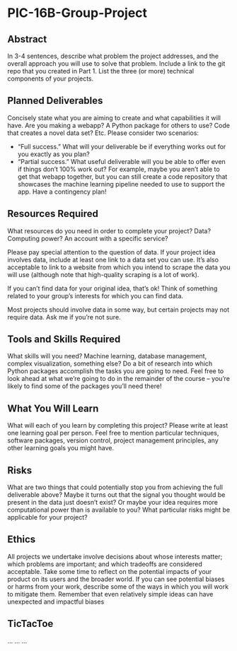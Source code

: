 # PIC-16B-Group-Project
## Abstract
In 3-4 sentences, describe what problem the project addresses, and the overall approach you will use to solve that problem. Include a link to the git repo that you created in Part 1. List the three (or more) technical components of your projects.

## Planned Deliverables
Concisely state what you are aiming to create and what capabilities it will have. Are you making a webapp? A Python package for others to use? Code that creates a novel data set? Etc. Please consider two scenarios:

- “Full success.” What will your deliverable be if everything works out for you exactly as you plan?
- “Partial success.” What useful deliverable will you be able to offer even if things don’t 100% work out? For example, maybe you aren’t able to get that webapp together, but you can still create a code repository that showcases the machine learning pipeline needed to use to support the app. Have a contingency plan!
 

## Resources Required
What resources do you need in order to complete your project? Data? Computing power? An account with a specific service?

Please pay special attention to the question of data. If your project idea involves data, include at least one link to a data set you can use. It’s also acceptable to link to a website from which you intend to scrape the data you will use (although note that high-quality scraping is a lot of work).

If you can’t find data for your original idea, that’s ok! Think of something related to your group’s interests for which you can find data.

Most projects should involve data in some way, but certain projects may not require data. Ask me if you’re not sure.

## Tools and Skills Required
What skills will you need? Machine learning, database management, complex visualization, something else? Do a bit of research into which Python packages accomplish the tasks you are going to need. Feel free to look ahead at what we’re going to do in the remainder of the course – you’re likely to find some of the packages you’ll need there!

## What You Will Learn
What will each of you learn by completing this project? Please write at least one learning goal per person. Feel free to mention particular techniques, software packages, version control, project management principles, any other learning goals you might have.

## Risks
What are two things that could potentially stop you from achieving the full deliverable above? Maybe it turns out that the signal you thought would be present in the data just doesn’t exist? Or maybe your idea requires more computational power than is available to you? What particular risks might be applicable for your project?

## Ethics
All projects we undertake involve decisions about whose interests matter; which problems are important; and which tradeoffs are considered acceptable. Take some time to reflect on the potential impacts of your product on its users and the broader world. If you can see potential biases or harms from your work, describe some of the ways in which you will work to mitigate them. Remember that even relatively simple ideas can have unexpected and impactful biases


## TicTacToe

...
...
...


